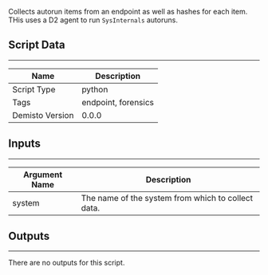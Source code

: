 Collects autorun items from an endpoint as well as hashes for each item.
THis uses a D2 agent to run `SysInternals` autoruns.
## Script Data
---

| **Name** | **Description** |
| --- | --- |
| Script Type | python |
| Tags | endpoint, forensics |
| Demisto Version | 0.0.0 |

## Inputs
---

| **Argument Name** | **Description** |
| --- | --- |
| system | The name of the system from which to collect data. |

## Outputs
---
There are no outputs for this script.
